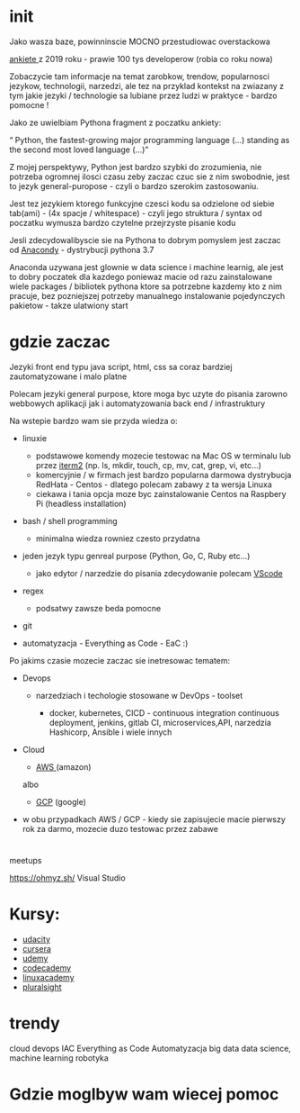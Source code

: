 

# init

Jako wasza baze, powinninscie MOCNO przestudiowac overstackowa 

[ ankiete ](https://insights.stackoverflow.com/survey/2019 ) z 2019 roku - prawie 100 tys developerow (robia co roku nowa)


Zobaczycie tam informacje na temat zarobkow, trendow, popularnosci jezykow, technologii, narzedzi, 
ale tez  na przyklad kontekst na zwiazany z tym jakie jezyki / technologie sa lubiane przez ludzi w praktyce   - bardzo pomocne !  

Jako ze uwielbiam Pythona fragment z poczatku ankiety: 

“ Python, the fastest-growing major programming language (...) standing as the second most loved language (...)” 


Z mojej perspektywy, Python jest bardzo szybki do zrozumienia, nie potrzeba ogromnej ilosci czasu zeby zaczac czuc sie z nim swobodnie, jest to jezyk general-puropose - czyli o bardzo szerokim zastosowaniu. 

Jest tez jezykiem ktorego funkcyjne czesci kodu sa odzielone od siebie tab(ami) - (4x spacje / whitespace)  - czyli jego struktura / syntax od poczatku wymusza bardzo czytelne przejrzyste pisanie kodu

Jesli zdecydowalibyscie sie na Pythona to dobrym pomyslem jest zaczac od [ Anacondy]( https://www.anaconda.com/distribution/ ) - dystrybucji pythona 3.7

Anaconda uzywana jest glownie w data science i machine learnig, ale jest to dobry poczatek dla kazdego poniewaz macie od razu zainstalowane wiele packages / bibliotek pythona ktore sa potrzebne kazdemy kto z nim pracuje, bez pozniejszej potrzeby manualnego instalowanie pojedynczych pakietow - takze ulatwiony start 


# gdzie zaczac 

Jezyki front end typu java script, html, css sa coraz bardziej zautomatyzowane i malo platne

Polecam jezyki general purpose, ktore moga byc uzyte do pisania zarowno webbowych aplikacji jak i automatyzowania back end / infrastruktury  

Na wstepie bardzo wam sie przyda wiedza o:

- linuxie

   - podstawowe komendy mozecie testowac na Mac OS w terminalu lub przez [iterm2]( https://iterm2.com/ ) (np. ls, mkdir, touch, cp, mv, cat, grep, vi,  etc...)
   - komercyjnie / w firmach jest bardzo popularna darmowa dystrybucja RedHata - Centos - dlatego polecam zabawy z ta wersja Linuxa
   - ciekawa i tania opcja moze byc zainstalowanie Centos na Raspbery Pi (headless installation) 

- bash / shell programming

   - minimalna wiedza rowniez czesto przydatna

- jeden jezyk typu genreal purpose (Python, Go, C, Ruby etc...)
   - jako edytor / narzedzie do pisania zdecydowanie polecam [ VScode ]( https://code.visualstudio.com/ )

- regex

   - podsatwy zawsze beda pomocne  

- git 

- automatyzacja - Everything as Code - EaC :) 



Po jakims czasie mozecie zaczac sie inetresowac tematem:
- Devops
   - narzedziach i techologie stosowane w DevOps - toolset

      - docker, kubernetes, CICD - continuous integration continuous deployment, jenkins, gitlab CI, microservices,API, narzedzia Hashicorp, Ansible i wiele innych
      
- Cloud 
   - [ AWS ](https://aws.amazon.com/free/?all-free-tier.sort-by=item.additionalFields.SortRank&all-free-tier.sort-order=asc) (amazon) 
   
   albo 
   
  - [GCP]( https://cloud.google.com/free/ ) (google)
   
- w obu przypadkach AWS / GCP - kiedy sie zapisujecie macie pierwszy rok za darmo, mozecie duzo testowac przez zabawe 

# 

meetups

https://ohmyz.sh/
Visual Studio 



# Kursy:

- [ udacity ]( https://www.udacity.com/ )
- [ cursera ]( https://www.coursera.org/ ) 
- [ udemy ]( https://www.udemy.com/ ) 
- [ codecademy ]( https://www.codecademy.com/ ) 
- [ linuxacademy ]( https://linuxacademy.com/ ) 
- [ pluralsight ]( https://www.pluralsight.com/ ) 

# trendy

cloud
devops
IAC
Everything as Code
Automatyzacja
big data
data science, \
machine learning 
robotyka 

# Gdzie moglbyw wam wiecej pomoc 











   














